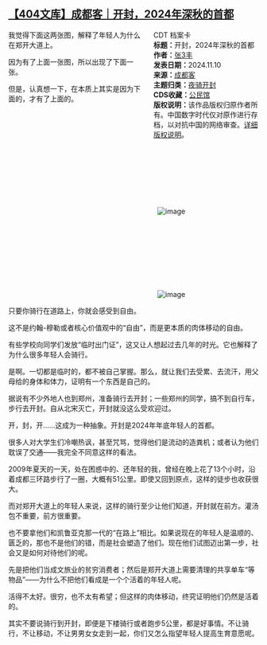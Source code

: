 <!--1731292675000-->
[【404文库】成都客｜开封，2024年深秋的首都](https://chinadigitaltimes.net/chinese/712954.html)
------

<div style="width:42%;float:right;padding-left:20px;"><div class="su-spoiler su-spoiler-style-fancy su-spoiler-icon-chevron-circle" data-scroll-offset="0" data-anchor-in-url="no"><div class="su-spoiler-title" tabindex="0" role="button"><span class="su-spoiler-icon"></span>CDT 档案卡</div><div class="su-spoiler-content su-u-clearfix su-u-trim"><strong>标题：</strong>开封，2024年深秋的首都<br><strong>作者：</strong><a href="https://chinadigitaltimes.net/space/张3丰" target="_blank">张3丰</a><br><strong>发表日期：</strong>2024.11.10<br><strong>来源：</strong><a href="https://mp.weixin.qq.com/s/pa0uJCAo6ZQX90B7XBB7NQ" target="_blank">成都客</a><br><strong>主题归类：</strong><a href="https://chinadigitaltimes.net/space/夜骑开封" target="_blank">夜骑开封</a><br><strong>CDS收藏：</strong><a href="https://chinadigitaltimes.net/space/%E5%85%AC%E6%B0%91%E9%A6%86" target="_blank" rel="noopener">公民馆</a><br><strong>版权说明：</strong>该作品版权归原作者所有。中国数字时代仅对原作进行存档，以对抗中国的网络审查。<a href="https://chinadigitaltimes.net/chinese/copyright">详细版权说明</a>。</div></div></div><p>我觉得下面这两张图，解释了年轻人为什么在郑开大道上。</p><p>因为有了上面一张图，所以出现了下面一张。</p><p>但是，认真想一下，在本质上其实是因为下面的，才有了上面的。</p><p><img decoding="async" src="data:image/svg+xml,%3Csvg%20xmlns='http://www.w3.org/2000/svg'%20viewBox='0%200%200%200'%3E%3C/svg%3E" alt="image" data-lazy-src="https://chinadigitaltimes.net/chinese/files/2024/11/post-712954-67316d8a36790."><noscript><img decoding="async" src="https://chinadigitaltimes.net/chinese/files/2024/11/post-712954-67316d8a36790." alt="image"></noscript></p><p><img decoding="async" src="data:image/svg+xml,%3Csvg%20xmlns='http://www.w3.org/2000/svg'%20viewBox='0%200%200%200'%3E%3C/svg%3E" alt="image" data-lazy-src="https://chinadigitaltimes.net/chinese/files/2024/11/post-712954-67316d8a40785."><noscript><img decoding="async" src="https://chinadigitaltimes.net/chinese/files/2024/11/post-712954-67316d8a40785." alt="image"></noscript></p><p>只要你骑行在道路上，你就会感受到自由。</p><p>这不是约翰-穆勒或者核心价值观中的“自由”，而是更本质的肉体移动的自由。</p><p>有些学校向同学们发放“临时出门证”，这又让人想起过去几年的时光。它也解释了为什么很多年轻人会骑行。</p><p>是啊。一切都是临时的，都不被自己掌握。那么，就让我们去受累、去流汗，用父母给的身体和体力，证明有一个东西是自己的。</p><p>据说有不少外地人也到郑州，准备骑行去开封；一些郑州的同学，搞不到自行车，步行去开封。自从北宋灭亡，开封就没这么受欢迎过。</p><p>开，封，开……这成为一种抽象。开封是2024年年底年轻人的首都。</p><p>很多人对大学生们冷嘲热讽，甚至咒骂，觉得他们是流动的造粪机；或者认为他们耽误了交通——我完全不同意这样的看法。</p><p>2009年夏天的一天，处在困惑中的、还年轻的我，曾经在晚上花了13个小时，沿着成都三环路步行了一圈，大概有51公里。即使又回到原点，这样的徒步也收获很大。</p><p>而对郑开大道上的年轻人来说，这样的骑行至少让他们知道，开封就在前方。灌汤包不重要，前方很重要。</p><p>也不要拿他们和凯鲁亚克那一代的“在路上”相比。如果说现在的年轻人是温顺的、匮乏的，那也不是他们的错，而是社会塑造了他们。现在他们试图迈出第一步，社会又是如何对待他们的呢。</p><p>先是把他们当成文旅业的贫穷消费者；然后是郑开大道上需要清理的共享单车“等物品”——为什么不把他们看成是一个个活着的年轻人呢。</p><p>活得不太好。很穷，也不太有希望；但这样的肉体移动，终究证明他们仍然是活着的。</p><p>其实不要说骑行到开封，即便是下楼骑行或者跑步5公里，都是好事情。不让骑行，不让移动，不让男男女女走到一起，你们又怎么指望年轻人提高生育意愿呢。</p><div class="addtoany_share_save_container addtoany_content addtoany_content_bottom"><div class="a2a_kit a2a_kit_size_32 addtoany_list" data-a2a-url="https://chinadigitaltimes.net/chinese/712954.html" data-a2a-title="【404文库】成都客｜开封，2024年深秋的首都"><a class="a2a_button_facebook" href="https://www.addtoany.com/add_to/facebook?linkurl=https%3A%2F%2Fchinadigitaltimes.net%2Fchinese%2F712954.html&amp;linkname=%E3%80%90404%E6%96%87%E5%BA%93%E3%80%91%E6%88%90%E9%83%BD%E5%AE%A2%EF%BD%9C%E5%BC%80%E5%B0%81%EF%BC%8C2024%E5%B9%B4%E6%B7%B1%E7%A7%8B%E7%9A%84%E9%A6%96%E9%83%BD" title="Facebook" rel="nofollow noopener" target="_blank"></a><a class="a2a_button_twitter" href="https://www.addtoany.com/add_to/twitter?linkurl=https%3A%2F%2Fchinadigitaltimes.net%2Fchinese%2F712954.html&amp;linkname=%E3%80%90404%E6%96%87%E5%BA%93%E3%80%91%E6%88%90%E9%83%BD%E5%AE%A2%EF%BD%9C%E5%BC%80%E5%B0%81%EF%BC%8C2024%E5%B9%B4%E6%B7%B1%E7%A7%8B%E7%9A%84%E9%A6%96%E9%83%BD" title="Twitter" rel="nofollow noopener" target="_blank"></a><a class="a2a_button_telegram" href="https://www.addtoany.com/add_to/telegram?linkurl=https%3A%2F%2Fchinadigitaltimes.net%2Fchinese%2F712954.html&amp;linkname=%E3%80%90404%E6%96%87%E5%BA%93%E3%80%91%E6%88%90%E9%83%BD%E5%AE%A2%EF%BD%9C%E5%BC%80%E5%B0%81%EF%BC%8C2024%E5%B9%B4%E6%B7%B1%E7%A7%8B%E7%9A%84%E9%A6%96%E9%83%BD" title="Telegram" rel="nofollow noopener" target="_blank"></a><a class="a2a_button_reddit" href="https://www.addtoany.com/add_to/reddit?linkurl=https%3A%2F%2Fchinadigitaltimes.net%2Fchinese%2F712954.html&amp;linkname=%E3%80%90404%E6%96%87%E5%BA%93%E3%80%91%E6%88%90%E9%83%BD%E5%AE%A2%EF%BD%9C%E5%BC%80%E5%B0%81%EF%BC%8C2024%E5%B9%B4%E6%B7%B1%E7%A7%8B%E7%9A%84%E9%A6%96%E9%83%BD" title="Reddit" rel="nofollow noopener" target="_blank"></a><a class="a2a_button_whatsapp" href="https://www.addtoany.com/add_to/whatsapp?linkurl=https%3A%2F%2Fchinadigitaltimes.net%2Fchinese%2F712954.html&amp;linkname=%E3%80%90404%E6%96%87%E5%BA%93%E3%80%91%E6%88%90%E9%83%BD%E5%AE%A2%EF%BD%9C%E5%BC%80%E5%B0%81%EF%BC%8C2024%E5%B9%B4%E6%B7%B1%E7%A7%8B%E7%9A%84%E9%A6%96%E9%83%BD" title="WhatsApp" rel="nofollow noopener" target="_blank"></a><a class="a2a_button_email" href="https://www.addtoany.com/add_to/email?linkurl=https%3A%2F%2Fchinadigitaltimes.net%2Fchinese%2F712954.html&amp;linkname=%E3%80%90404%E6%96%87%E5%BA%93%E3%80%91%E6%88%90%E9%83%BD%E5%AE%A2%EF%BD%9C%E5%BC%80%E5%B0%81%EF%BC%8C2024%E5%B9%B4%E6%B7%B1%E7%A7%8B%E7%9A%84%E9%A6%96%E9%83%BD" title="Email" rel="nofollow noopener" target="_blank"></a><a class="a2a_button_copy_link" href="https://www.addtoany.com/add_to/copy_link?linkurl=https%3A%2F%2Fchinadigitaltimes.net%2Fchinese%2F712954.html&amp;linkname=%E3%80%90404%E6%96%87%E5%BA%93%E3%80%91%E6%88%90%E9%83%BD%E5%AE%A2%EF%BD%9C%E5%BC%80%E5%B0%81%EF%BC%8C2024%E5%B9%B4%E6%B7%B1%E7%A7%8B%E7%9A%84%E9%A6%96%E9%83%BD" title="Copy Link" rel="nofollow noopener" target="_blank"></a><a class="a2a_dd addtoany_share_save addtoany_share" href="https://www.addtoany.com/share"></a></div></div>
